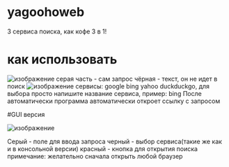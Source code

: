 # yagoohoweb
3 сервиса поиска, как кофе 3 в 1!
# как использовать
![изображение](https://user-images.githubusercontent.com/74048469/235959596-ff7cc1b2-eebb-4d6a-a33b-74e0c940ddf8.png)
серая часть - сам запрос
чёрная - текст, он не идет в поиск
![изображение](https://user-images.githubusercontent.com/74048469/235959895-0690226e-f608-47e9-94af-3c65f44b2427.png)
сервисы: google bing yahoo duckduckgo, для выбора просто напишите название сервиса, пример: bing
После автоматически программа автоматически откроет ссылку с запросом

#GUI версия

![изображение](https://user-images.githubusercontent.com/74048469/236207565-cc997181-1d57-4047-af3c-8462a0eaa753.png)

Серый - поле для ввода запроса
черный - выбор сервиса(такие же как и в консольной версии)
красный - кнопка для открытия поиска
примечание: желательно сначала открыть любой браузер
